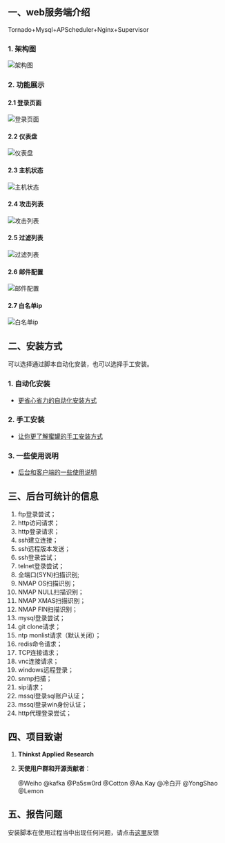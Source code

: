 ## 一、web服务端介绍
Tornado+Mysql+APScheduler+Nginx+Supervisor

### 1. 架构图
![架构图](https://raw.githubusercontent.com/p1r06u3/opencanary_web/master/docs/images/honeypot.png)

### 2. 功能展示

#### 2.1 登录页面
![登录页面](https://raw.githubusercontent.com/p1r06u3/opencanary_web/master/docs/images/login.png)

#### 2.2 仪表盘
![仪表盘](https://raw.githubusercontent.com/p1r06u3/opencanary_web/master/docs/images/dashboard.png)

#### 2.3 主机状态
![主机状态](https://raw.githubusercontent.com/p1r06u3/opencanary_web/master/docs/images/hoststatus.png)

#### 2.4 攻击列表
![攻击列表](https://raw.githubusercontent.com/p1r06u3/opencanary_web/master/docs/images/attacklist.png)

#### 2.5 过滤列表
![过滤列表](https://raw.githubusercontent.com/p1r06u3/opencanary_web/master/docs/images/filterlist.png)

#### 2.6 邮件配置
![邮件配置](https://raw.githubusercontent.com/p1r06u3/opencanary_web/master/docs/images/mailconf.png)

#### 2.7 白名单ip
![白名单ip](https://raw.githubusercontent.com/p1r06u3/opencanary_web/master/docs/images/whiteiplist.png)

## 二、安装方式
可以选择通过脚本自动化安装，也可以选择手工安装。

### 1. 自动化安装

* [更省心省力的自动化安装方式](/docs/install/Linux_AutoInstall.md)

### 2. 手工安装

* [让你更了解蜜罐的手工安装方式](/docs/install/Manual_Installation.md)

### 3. 一些使用说明

* [后台和客户端的一些使用说明](/docs/install/Document.md)


## 三、后台可统计的信息

1. ftp登录尝试；
2. http访问请求；
3. http登录请求；
4. ssh建立连接；
5. ssh远程版本发送；
6. ssh登录尝试；
7. telnet登录尝试；
8. 全端口(SYN)扫描识别;
9. NMAP OS扫描识别；
10. NMAP NULL扫描识别；
11. NMAP XMAS扫描识别；
12. NMAP FIN扫描识别；
13. mysql登录尝试；
14. git clone请求；
15. ntp monlist请求（默认关闭）；
16. redis命令请求；
17. TCP连接请求；
18. vnc连接请求；
19. windows远程登录；
20. snmp扫描；
21. sip请求；
22. mssql登录sql账户认证；
23. mssql登录win身份认证；
24. http代理登录尝试；

## 四、项目致谢

1. **Thinkst Applied Research**

2. **天使用户群和开源贡献者**：

    @Weiho @kafka @Pa5sw0rd @Cotton @Aa.Kay @冷白开 @YongShao @Lemon

## 五、报告问题

安装脚本在使用过程当中出现任何问题，请点击[这里](https://github.com/p1r06u3/opencanary_web/issues/new)反馈